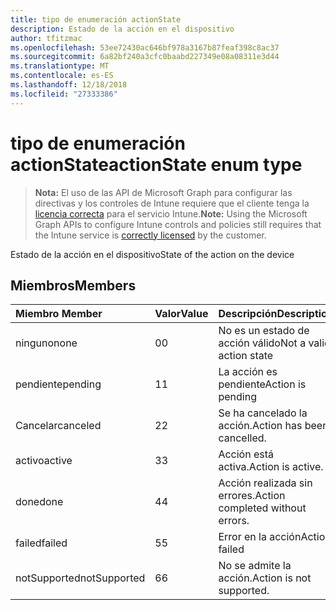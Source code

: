```yaml
---
title: tipo de enumeración actionState
description: Estado de la acción en el dispositivo
author: tfitzmac
ms.openlocfilehash: 53ee72430ac646bf978a3167b87feaf398c8ac37
ms.sourcegitcommit: 6a82bf240a3cfc0baabd227349e08a08311e3d44
ms.translationtype: MT
ms.contentlocale: es-ES
ms.lasthandoff: 12/18/2018
ms.locfileid: "27333386"
---
```

# <a name="actionstate-enum-type"></a><span data-ttu-id="d6aa0-103">tipo de enumeración actionState</span><span class="sxs-lookup"><span data-stu-id="d6aa0-103">actionState enum type</span></span>

> <span data-ttu-id="d6aa0-104">**Nota:** El uso de las API de Microsoft Graph para configurar las directivas y los controles de Intune requiere que el cliente tenga la [licencia correcta](https://go.microsoft.com/fwlink/?linkid=839381) para el servicio Intune.</span><span class="sxs-lookup"><span data-stu-id="d6aa0-104">**Note:** Using the Microsoft Graph APIs to configure Intune controls and policies still requires that the Intune service is [correctly licensed](https://go.microsoft.com/fwlink/?linkid=839381) by the customer.</span></span>

<span data-ttu-id="d6aa0-105">Estado de la acción en el dispositivo</span><span class="sxs-lookup"><span data-stu-id="d6aa0-105">State of the action on the device</span></span>
## <a name="members"></a><span data-ttu-id="d6aa0-106">Miembros</span><span class="sxs-lookup"><span data-stu-id="d6aa0-106">Members</span></span>
|<span data-ttu-id="d6aa0-107">Miembro	</span><span class="sxs-lookup"><span data-stu-id="d6aa0-107">Member</span></span>|<span data-ttu-id="d6aa0-108">Valor</span><span class="sxs-lookup"><span data-stu-id="d6aa0-108">Value</span></span>|<span data-ttu-id="d6aa0-109">Descripción</span><span class="sxs-lookup"><span data-stu-id="d6aa0-109">Description</span></span>|
|:---|:---|:---|
|<span data-ttu-id="d6aa0-110">ninguno</span><span class="sxs-lookup"><span data-stu-id="d6aa0-110">none</span></span>|<span data-ttu-id="d6aa0-111">0</span><span class="sxs-lookup"><span data-stu-id="d6aa0-111">0</span></span>|<span data-ttu-id="d6aa0-112">No es un estado de acción válido</span><span class="sxs-lookup"><span data-stu-id="d6aa0-112">Not a valid action state</span></span>|
|<span data-ttu-id="d6aa0-113">pendiente</span><span class="sxs-lookup"><span data-stu-id="d6aa0-113">pending</span></span>|<span data-ttu-id="d6aa0-114">1</span><span class="sxs-lookup"><span data-stu-id="d6aa0-114">1</span></span>|<span data-ttu-id="d6aa0-115">La acción es pendiente</span><span class="sxs-lookup"><span data-stu-id="d6aa0-115">Action is pending</span></span>|
|<span data-ttu-id="d6aa0-116">Cancelar</span><span class="sxs-lookup"><span data-stu-id="d6aa0-116">canceled</span></span>|<span data-ttu-id="d6aa0-117">2</span><span class="sxs-lookup"><span data-stu-id="d6aa0-117">2</span></span>|<span data-ttu-id="d6aa0-118">Se ha cancelado la acción.</span><span class="sxs-lookup"><span data-stu-id="d6aa0-118">Action has been cancelled.</span></span>|
|<span data-ttu-id="d6aa0-119">activo</span><span class="sxs-lookup"><span data-stu-id="d6aa0-119">active</span></span>|<span data-ttu-id="d6aa0-120">3</span><span class="sxs-lookup"><span data-stu-id="d6aa0-120">3</span></span>|<span data-ttu-id="d6aa0-121">Acción está activa.</span><span class="sxs-lookup"><span data-stu-id="d6aa0-121">Action is active.</span></span>|
|<span data-ttu-id="d6aa0-122">done</span><span class="sxs-lookup"><span data-stu-id="d6aa0-122">done</span></span>|<span data-ttu-id="d6aa0-123">4</span><span class="sxs-lookup"><span data-stu-id="d6aa0-123">4</span></span>|<span data-ttu-id="d6aa0-124">Acción realizada sin errores.</span><span class="sxs-lookup"><span data-stu-id="d6aa0-124">Action completed without errors.</span></span>|
|<span data-ttu-id="d6aa0-125">failed</span><span class="sxs-lookup"><span data-stu-id="d6aa0-125">failed</span></span>|<span data-ttu-id="d6aa0-126">5</span><span class="sxs-lookup"><span data-stu-id="d6aa0-126">5</span></span>|<span data-ttu-id="d6aa0-127">Error en la acción</span><span class="sxs-lookup"><span data-stu-id="d6aa0-127">Action failed</span></span>|
|<span data-ttu-id="d6aa0-128">notSupported</span><span class="sxs-lookup"><span data-stu-id="d6aa0-128">notSupported</span></span>|<span data-ttu-id="d6aa0-129">6</span><span class="sxs-lookup"><span data-stu-id="d6aa0-129">6</span></span>|<span data-ttu-id="d6aa0-130">No se admite la acción.</span><span class="sxs-lookup"><span data-stu-id="d6aa0-130">Action is not supported.</span></span>|



